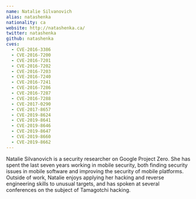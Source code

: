 ```yaml
---
name: Natalie Silvanovich
alias: natashenka
nationality: ca
website: http://natashenka.ca/
twitter: natashenka
github: natashenka
cves:
  - CVE-2016-3386
  - CVE-2016-7200
  - CVE-2016-7201
  - CVE-2016-7202
  - CVE-2016-7203
  - CVE-2016-7240
  - CVE-2016-7241
  - CVE-2016-7286
  - CVE-2016-7287
  - CVE-2016-7288
  - CVE-2017-0290
  - CVE-2017-8657
  - CVE-2019-8624
  - CVE-2019-8641
  - CVE-2019-8646
  - CVE-2019-8647
  - CVE-2019-8660
  - CVE-2019-8662
---
```

Natalie Silvanovich is a security researcher on Google Project Zero. She has spent the last seven years working in mobile security, both finding security issues in mobile software and improving the security of mobile platforms. Outside of work, Natalie enjoys applying her hacking and reverse engineering skills to unusual targets, and has spoken at several conferences on the subject of Tamagotchi hacking.
